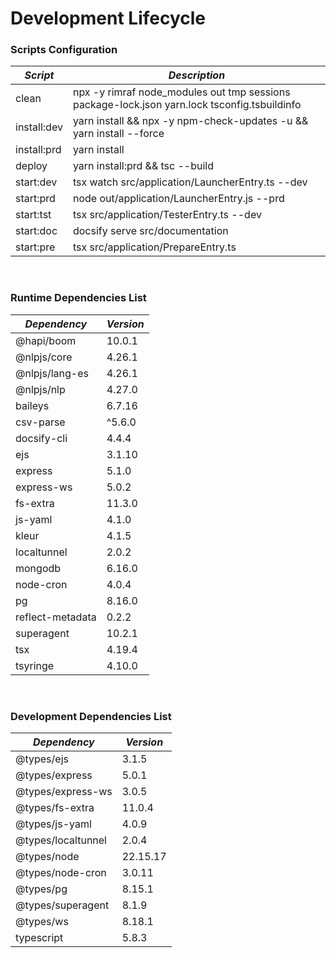 # Development Lifecycle

### Scripts Configuration

| ***Script*** | ***Description***                                                                            |
|--------------|----------------------------------------------------------------------------------------------|
| clean        | npx -y rimraf node_modules out tmp sessions package-lock.json yarn.lock tsconfig.tsbuildinfo |
| install:dev  | yarn install && npx -y npm-check-updates -u && yarn install --force                          |
| install:prd  | yarn install                                                                                 |
| deploy       | yarn install:prd && tsc --build                                                              |
| start:dev    | tsx watch src/application/LauncherEntry.ts --dev                                             |
| start:prd    | node out/application/LauncherEntry.js --prd                                                  |
| start:tst    | tsx src/application/TesterEntry.ts --dev                                                     |
| start:doc    | docsify serve src/documentation                                                              |
| start:pre    | tsx src/application/PrepareEntry.ts                                                          |

<br/>

### Runtime Dependencies List

| ***Dependency*** | ***Version*** |
|------------------|---------------|
| @hapi/boom       | 10.0.1        |
| @nlpjs/core      | 4.26.1        |
| @nlpjs/lang-es   | 4.26.1        |
| @nlpjs/nlp       | 4.27.0        |
| baileys          | 6.7.16        |
| csv-parse        | ^5.6.0        |
| docsify-cli      | 4.4.4         |
| ejs              | 3.1.10        |
| express          | 5.1.0         |
| express-ws       | 5.0.2         |
| fs-extra         | 11.3.0        |
| js-yaml          | 4.1.0         |
| kleur            | 4.1.5         |
| localtunnel      | 2.0.2         |
| mongodb          | 6.16.0        |
| node-cron        | 4.0.4         |
| pg               | 8.16.0        |
| reflect-metadata | 0.2.2         |
| superagent       | 10.2.1        |
| tsx              | 4.19.4        |
| tsyringe         | 4.10.0        |

<br/>

### Development Dependencies List

| ***Dependency***   | ***Version*** |
|--------------------|---------------|
| @types/ejs         | 3.1.5         |
| @types/express     | 5.0.1         |
| @types/express-ws  | 3.0.5         |
| @types/fs-extra    | 11.0.4        |
| @types/js-yaml     | 4.0.9         |
| @types/localtunnel | 2.0.4         |
| @types/node        | 22.15.17      |
| @types/node-cron   | 3.0.11        |
| @types/pg          | 8.15.1        |
| @types/superagent  | 8.1.9         |
| @types/ws          | 8.18.1        |
| typescript         | 5.8.3         |

